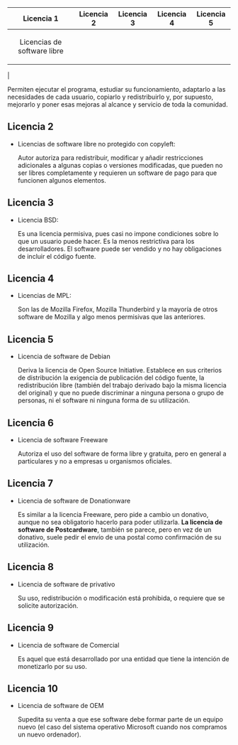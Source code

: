  |Licencia 1|Licencia 2|Licencia 3|Licencia 4|Licencia 5|
 |----------|----------|----------|----------|----------|
 |<p style="text-align: center;">Licencias de software libre</p>|
 |

  Permiten ejecutar el programa, estudiar su funcionamiento, adaptarlo a las necesidades de cada usuario,
  copiarlo y redistribuirlo y, por supuesto, mejorarlo y poner esas mejoras al alcance y servicio de toda la comunidad.
## Licencia 2
-  Licencias de software libre no protegido con copyleft:

    Autor autoriza para redistribuir, modificar y añadir restricciones adicionales a algunas copias o versiones modificadas, 
    que pueden no ser libres completamente y requieren un software de pago para que funcionen algunos elementos.
## Licencia 3
- Licencia BSD:

    Es una licencia permisiva, pues casi no impone condiciones sobre lo que un usuario puede hacer.
    Es la menos restrictiva para los desarrolladores. El software puede ser vendido y no hay obligaciones de incluir el código fuente.
## Licencia 4
- Licencias de MPL:

  Son las de Mozilla Firefox, Mozilla Thunderbird y la mayoría de otros software de Mozilla y algo menos permisivas que las anteriores.
## Licencia 5
- Licencia de software de Debian

  Deriva la licencia de Open Source Initiative. Establece en sus criterios de distribución la exigencia de publicación del código fuente,
  la redistribución libre (también del trabajo derivado bajo la misma licencia del original) y que no puede discriminar a ninguna persona o grupo de
  personas, ni el software ni ninguna forma de su utilización.
## Licencia 6
- Licencia de software Freeware

  Autoriza el uso del software de forma libre y gratuita, pero en general a particulares y no a empresas u organismos oficiales.
## Licencia 7
- Licencia de software de Donationware

  Es similar a la licencia Freeware, pero pide a cambio un donativo, aunque no sea obligatorio hacerlo para poder utilizarla.
  **La licencia de software de Postcardware**, también se parece, pero en vez de un donativo, suele pedir el envío de una postal
  como confirmación de su utilización.
## Licencia 8
- Licencia de software de privativo

  Su uso, redistribución o modificación está prohibida, o requiere que se solicite autorización.
## Licencia 9
- Licencia de software de Comercial

  Es aquel que está desarrollado por una entidad que tiene la intención de monetizarlo por su uso. 
## Licencia 10
- Licencia de software de OEM

  Supedita su venta a que ese software debe formar parte de un equipo nuevo (el caso del sistema operativo Microsoft cuando nos compramos un nuevo ordenador).
